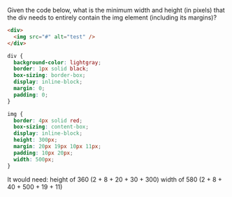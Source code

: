 Given the code below, what is the minimum width and
height (in pixels) that the div needs to entirely
contain the img element (including its margins)?

```html 
<div>
  <img src="#" alt="test" />
</div>
```

```css 
div {
  background-color: lightgray;
  border: 1px solid black;
  box-sizing: border-box;
  display: inline-block;
  margin: 0;
  padding: 0;
}

img {
  border: 4px solid red;
  box-sizing: content-box;
  display: inline-block;
  height: 300px;
  margin: 20px 19px 10px 11px;
  padding: 10px 20px;
  width: 500px;
}
```

It would need:
height of 360 (2 + 8 + 20 + 30 + 300) 
width of 580 (2 + 8 + 40 + 500 + 19 + 11)
